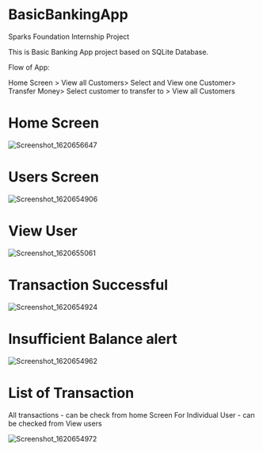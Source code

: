 # BasicBankingApp
Sparks Foundation Internship Project

This is Basic Banking App project based on SQLite Database.


Flow of App:

Home Screen > View all Customers> Select and View one Customer> Transfer Money> Select customer to transfer to > View all Customers

# Home Screen
![Screenshot_1620656647](https://user-images.githubusercontent.com/43778303/117675135-f0b70080-b1c9-11eb-9175-813b5228071f.png)

# Users Screen
![Screenshot_1620654906](https://user-images.githubusercontent.com/43778303/117672267-4fc74600-b1c7-11eb-8d81-d1525ebecb06.png)

# View User
![Screenshot_1620655061](https://user-images.githubusercontent.com/43778303/117672281-53f36380-b1c7-11eb-90ca-06548d5f2084.png)

# Transaction Successful
![Screenshot_1620654924](https://user-images.githubusercontent.com/43778303/117672310-5a81db00-b1c7-11eb-8035-32b655574a40.png)

# Insufficient Balance alert
![Screenshot_1620654962](https://user-images.githubusercontent.com/43778303/117672327-5f468f00-b1c7-11eb-8d43-fc23ab0112f4.png)

# List of Transaction
All transactions - can be check from home Screen
For Individual User - can be checked from View users

![Screenshot_1620654972](https://user-images.githubusercontent.com/43778303/117672374-69688d80-b1c7-11eb-8d26-4e44840ec530.png)



